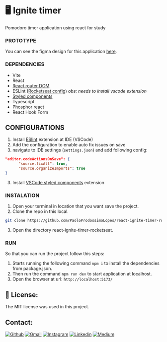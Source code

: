 # 🖥 Ignite timer
Pomodoro timer application using react for study

### PROTOTYPE
You can see the figma design for this application [here](https://www.figma.com/file/DwEyYpHIC5HpQnA03z9Lul/Ignite-Timer-(Community)?node-id=0%3A1&t=9hSkR6bwMsK2SAkK-1).

### DEPENDENCIES
- Vite
- React
- [React router DOM]()
- ESLint ([Rocketseat config]()) *obs: needs to install vscode extension*
- [Styled components](https://www.npmjs.com/package/styled-components)
- Typescript
- Phosphor react
- React Hook Form

## CONFIGURATIONS
1. Install [ESlint](https://marketplace.visualstudio.com/items?itemName=dbaeumer.vscode-eslint) extension at IDE (VSCode)
2. Add the configuration to enable auto fix issues on save
  1. navigate to IDE settings (`settings.json`) and add following config:
  ```json
  "editor.codeActionsOnSave": {
        "source.fixAll": true,
        "source.organizeImports": true
  }
  ```
3. Install [VSCode styled components](https://marketplace.visualstudio.com/items?itemName=styled-components.vscode-styled-components) extension

### INSTALATION
1. Open your terminal in location that you want save the project.
2. Clone the repo in this local.
```sh
git clone https://github.com/PaoloProdossimoLopes/react-ignite-timer-rocketseat.git
```
3. Open the directory react-ignite-timer-rocketseat.
   
### RUN
So that you can run the project follow this steps:
1. Starts running the following command `npm i` to install the dependencies from package.json.
2. Then run the command `npm run dev` to start application at localhost.
3. Open the browser at url: `http://localhost:5173/`


## 📃 License:
The MIT license was used in this project.

## Contact:
[![Github](https://img.shields.io/badge/GitHub-black?style=for-the-badge&logo=github&logoColor=white)](https://github.com/PaoloProdossimoLopes)
[![Gmail](https://img.shields.io/badge/Gmail-black?style=for-the-badge&logo=gmail&logoColor=white)](mailto:paolo.prodossimo.lopes@gmail.com)
[![Instagram](https://img.shields.io/badge/Instagram-black?style=for-the-badge&logo=instagram&logoColor=white)](https://www.instagram.com/ios.dev.br/)
[![Linkedin](https://img.shields.io/badge/LinkedIn-black?style=for-the-badge&logo=linkedin&logoColor=white)](https://www.linkedin.com/in/paoloprodossimolopes/)
[![Medium](https://img.shields.io/badge/Medium-black?style=for-the-badge&logo=medium&logoColor=white)](https://medium.com/@pprodossimo)
